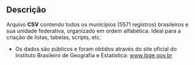 Descrição 
-
Arquivo **CSV** contendo todos os municípios (5571 registros) brasileiros e sua unidade federativa, organizado em ordem alfabética. Ideal para a criação de listas, tabelas, scripts, etc.

- Os dados são públicos e foram obtidos através do site oficial do Instituto Brasileiro de Geografia e Estatística:
www.ibge.gov.br
